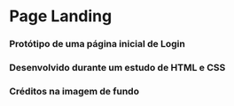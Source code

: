 # Page Landing

### Protótipo de uma página inicial de Login
### Desenvolvido durante um estudo de HTML e CSS
### Créditos na imagem de fundo